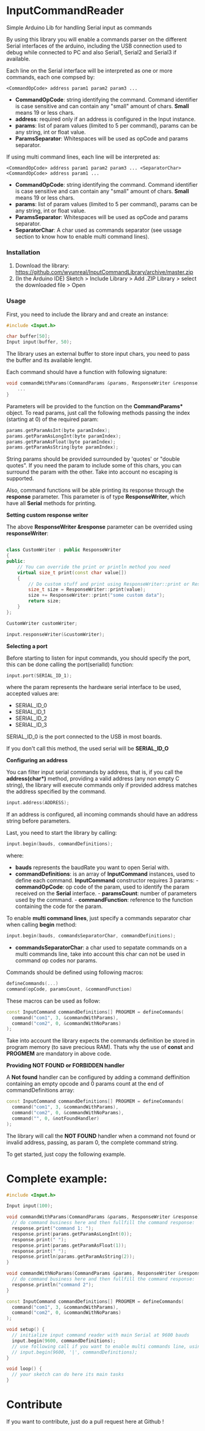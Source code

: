 # InputCommandReader

Simple Arduino Lib for handling Serial input as commands

By using this library you will enable a commands parser on the different Serial interfaces of the arduino, including the USB connection used to debug while connected to PC and also Serial1, Serial2 and Serial3 if available.

Each line on the Serial interface will be interpreted as one or more commands, each one compsed by:

```
<CommandOpCode> address param1 param2 param3 ...
```

-   **CommandOpCode**: string identifying the command. Command identifier is case sensitive and can contain any "small" amount of chars. **Small** means 19 or less chars.
-   **address**: required only if an address is configured in the Input instance.
-   **params**: list of param values (limited to 5 per command), params can be any string, int or float value.
-   **ParamsSeparator**: Whitespaces will be used as opCode and params separator.

If using multi command lines, each line will be interpreted as:

```
<CommandOpCode> address param1 param2 param3 ... <SeparatorChar><CommandOpCode> address param1 ...
```

-   **CommandOpCode**: string identifying the command. Command identifier is case sensitive and can contain any "small" amount of chars. **Small** means 19 or less chars.
-   **params**: list of param values (limited to 5 per command), params can be any string, int or float value.
-   **ParamsSeparator**: Whitespaces will be used as opCode and params separator.
-   **SeparatorChar**: A char used as commands separator (see ussage section to know how to enable multi command lines).

### Installation

1. Download the library: https://github.com/wyunreal/InputCommandLibrary/archive/master.zip
2. (In the Arduino IDE) Sketch > Include Library > Add .ZIP Library > select the downloaded file > Open

### Usage

First, you need to include the library and and create an instance:

```c++
#include <Input.h>

char buffer[50];
Input input(buffer, 50);
```

The library uses an external buffer to store input chars, you need to pass the buffer and its available lenght.

Each command should have a function with following signature:

```c++
void commandWithParams(CommandParams &params, ResponseWriter &response) {
	...
}
```

Parameters will be provided to the function on the **CommandParams\*** object. To read params, just call the following methods passing the index (starting at 0) of the required param:

```c++
params.getParamAsInt(byte paramIndex);
params.getParamAsLongInt(byte paramIndex);
params.getParamAsFloat(byte paramIndex);
params.getParamAsString(byte paramIndex);
```

String params should be provided surrounded by 'quotes' or "double quotes". If you need the param to include some of this chars, you can surround the param with the other. Take into account no escaping is supported.

Also, command functions will be able printing its response through the **response** parameter. This parameter is of type **ResponseWriter**, which have all **Serial** methods for printing.

**Setting custom response writer**

The above **ResponseWriter &response** parameter can be overrided using **responseWriter**:

```c++

class CustomWriter : public ResponseWriter
{
public:
    // You can override the print or println method you need
    virtual size_t print(const char value[])
    {
    	// Do custom stuff and print using ResponseWriter::print or ResponseWriter::println methods:
        size_t size = ResponseWriter::print(value);
        size += ResponseWriter::print("some custom data");
        return size;
    }
};

CustomWriter customWriter;

input.responseWriter(&customWriter);
```

**Selecting a port**

Before starting to listen for input commands, you should specify the port, this can be done calling the port(serialId) function:

```c++
input.port(SERIAL_ID_1);
```

where the param represents the hardware serial interface to be used, accepted values are:

-   SERIAL_ID_0
-   SERIAL_ID_1
-   SERIAL_ID_2
-   SERIAL_ID_3

SERIAL_ID_0 is the port connected to the USB in most boards.

If you don't call this method, the used serial will be **SERIAL_ID_O**

**Configuring an address**

You can filter input serial commands by address, that is, if you call the **address(char\*)** method, providing a valid address (any non empty C string), the library will execute commands only if provided address matches the address specified by the command.

```c++
input.address(ADDRESS);
```

If an address is configured, all incoming commands should have an address string before parameters.

Last, you need to start the library by calling:

```c++
input.begin(bauds, commandDefinitions);
```

where:

-   **bauds** represents the baudRate you want to open Serial with.
-   **commandDefinitions**: is an array of **InputCommand** instances, used to define each command. **InputCommand** constructor requires 3 params: - **commandOpCode**: op code of the param, used to identify the param received on the **Serial** interface. - **paramsCount**: number of parameters used by the command. - **commandFunction**: reference to the function containing the code for the param.

To enable **multi command lines**, just specify a commands separator char when calling **begin** method:

```c++
input.begin(bauds, commandsSeparatorChar, commandDefinitions);
```

-   **commandsSeparatorChar**: a char used to sepatate commands on a multi commands line, take into account this char can not be used in command op codes nor params.

Commands should be defined using following macros:

```c++
defineCommands(...)
command(opCode, paramsCount, &commandFunction)
```

These macros can be used as follow:

```c++
const InputCommand commandDefinitions[] PROGMEM = defineCommands(
  command("com1", 3, &commandWithParams),
  command("com2", 0, &commandWithNoParams)
);
```

Take into account the library expects the commands definition be stored in program memory (to save precious RAM). Thats why the use of **const** and **PROGMEM** are mandatory in above code.

**Providing NOT FOUND or FORBIDDEN handler**

A **Not found** handler can be configured by adding a command deffinition containing an empty opcode and 0 params count at the end of commandDefinitions array:

```c++
const InputCommand commandDefinitions[] PROGMEM = defineCommands(
  command("com1", 3, &commandWithParams),
  command("com2", 0, &commandWithNoParams),
  command("", 0, &notFoundHandler)
);
```

The library will call the **NOT FOUND** handler when a command not found or invalid address, passing, as param 0, the complete command string.

To get started, just copy the following example.

# Complete example:

```c++
#include <Input.h>

Input input(100);

void commandWithParams(CommandParams &params, ResponseWriter &response) {
  // do command business here and then fullfill the command response:
  response.print("command 1: ");
  response.print(params.getParamAsLongInt(0));
  response.print(" ");
  response.print(params.getParamAsFloat(1));
  response.print(" ");
  response.println(params.getParamAsString(2));
}

void commandWithNoParams(CommandParams &params, ResponseWriter &response) {
  // do command business here and then fullfill the command response:
  response.println("command 2");
}

const InputCommand commandDefinitions[] PROGMEM = defineCommands(
  command("com1", 3, &commandWithParams),
  command("com2", 0, &commandWithNoParams)
);

void setup() {
  // initialize input command reader with main Serial at 9600 bauds
  input.begin(9600, commandDefinitions);
  // use following call if you want to enable multi commands line, using '|' char, for example
  // input.begin(9600, '|', commandDefinitions);
}

void loop() {
  // your sketch can do here its main tasks
}
```

# Contribute

If you want to contribute, just do a pull request here at Github !
